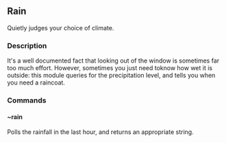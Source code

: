 ## Rain 

Quietly judges your choice of climate.

### Description

It's a well documented fact that looking out of the window is sometimes far too much effort. However, sometimes you just need toknow how wet it is outside: this module queries for the precipitation level, and tells you when you need a raincoat.


### Commands

#### ~rain
Polls the rainfall in the last hour, and returns an appropriate string.
